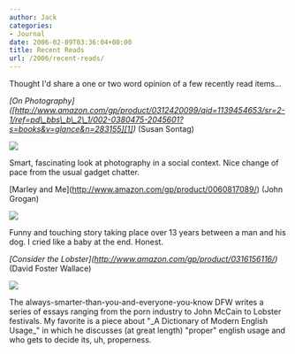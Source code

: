 ```yaml
---
author: Jack
categories:
- Journal
date: 2006-02-09T03:36:04+00:00
title: Recent Reads
url: /2006/recent-reads/
---
```


Thought I'd share a one or two word opinion of a few recently read items&#8230; 

_\[On Photography\]([http://www.amazon.com/gp/product/0312420099/qid=1139454653/sr=2-1/ref=pd\_bbs\_b\_2\_1/002-0380475-2045601?s=books&v=glance&n=283155][1])_ (Susan Sontag) 


![][2] 

Smart, fascinating look at photography in a social context. Nice change of pace from the usual gadget chatter. </p> 

\[Marley and Me\](<http://www.amazon.com/gp/product/0060817089/>) (John Grogan) 


![][3] 

Funny and touching story taking place over 13 years between a man and his dog. I cried like a baby at the end. Honest. </p> 

_\[Consider the Lobster\](<http://www.amazon.com/gp/product/0316156116/>)_ (David Foster Wallace) 


![][4] 

The always-smarter-than-you-and-everyone-you-know DFW writes a series of essays ranging from the porn industry to John McCain to Lobster festivals. My favorite is a piece about "\_A Dictionary of Modern English Usage\_" in which he discusses (at great length) "proper" english usage and who gets to decide its, uh, properness. </p>

 [1]: http://www.amazon.com/gp/product/0312420099/qid=1139454653/sr=2-1/ref=pd_bbs_b_2_1/002-0380475-2045601?s=books&v=glance&n=283155
 [2]: /files/on-photography.jpg
 [3]: /files/marley-and-me.jpg
 [4]: /files/lobster.jpg
